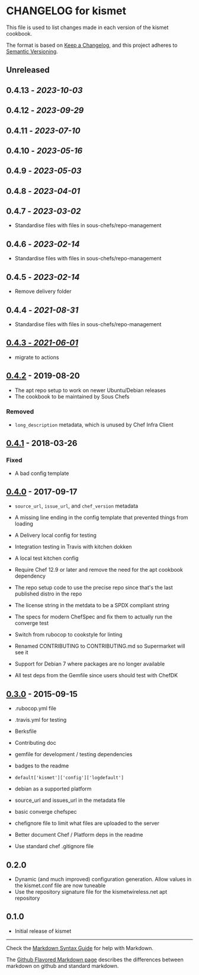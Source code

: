 # CHANGELOG for kismet

This file is used to list changes made in each version of the kismet cookbook.

The format is based on [Keep a Changelog](https://keepachangelog.com/en/1.0.0/),
and this project adheres to [Semantic Versioning](https://semver.org/spec/v2.0.0.html).

## Unreleased

## 0.4.13 - *2023-10-03*

## 0.4.12 - *2023-09-29*

## 0.4.11 - *2023-07-10*

## 0.4.10 - *2023-05-16*

## 0.4.9 - *2023-05-03*

## 0.4.8 - *2023-04-01*

## 0.4.7 - *2023-03-02*

- Standardise files with files in sous-chefs/repo-management

## 0.4.6 - *2023-02-14*

- Standardise files with files in sous-chefs/repo-management

## 0.4.5 - *2023-02-14*

- Remove delivery folder

## 0.4.4 - *2021-08-31*

- Standardise files with files in sous-chefs/repo-management

## [0.4.3 - *2021-06-01*]

- migrate to actions

## [0.4.2] - 2019-08-20

- The apt repo setup to work on newer Ubuntu/Debian releases
- The cookbook to be maintained by Sous Chefs

### Removed

- `long_description` metadata, which is unused by Chef Infra Client

## [0.4.1] - 2018-03-26

### Fixed

- A bad config template

## [0.4.0] - 2017-09-17

- `source_url`, `issue_url`, and `chef_version` metadata
- A missing line ending in the config template that prevented things from loading
- A Delivery local config for testing
- Integration testing in Travis with kitchen dokken
- A local test kitchen config

- Require Chef 12.9 or later and remove the need for the apt cookbook dependency
- The repo setup code to use the precise repo since that's the last published distro in the repo
- The license string in the metdata to be a SPDX compliant string
- The specs for modern ChefSpec and fix them to actually run the converge test
- Switch from rubocop to cookstyle for linting
- Renamed CONTRIBUTING to CONTRIBUTING.md so Supermarket will see it
- Support for Debian 7 where packages are no longer available
- All test deps from the Gemfile since users should test with ChefDK

## [0.3.0] - 2015-09-15

- .rubocop.yml file
- .travis.yml for testing
- Berksfile
- Contributing doc
- gemfile for development / testing dependencies
- badges to the readme
- `default['kismet']['config']['logdefault']`
- debian as a supported platform
- source_url and issues_url in the metadata file
- basic converge chefspec
- chefignore file to limit what files are uploaded to the server

- Better document Chef / Platform deps in the readme
- Use standard chef .gitignore file

## 0.2.0

- Dynamic (and much improved) configuration generation. Allow values in the kismet.conf file are now tuneable
- Use the repository signature file for the kismetwireless.net apt repository

## 0.1.0

- Initial release of kismet

--------------------------------------------------------------------------------

Check the [Markdown Syntax Guide](http://daringfireball.net/projects/markdown/syntax) for help with Markdown.

The [Github Flavored Markdown page](http://github.github.com/github-flavored-markdown/) describes the differences between markdown on github and standard markdown.

[0.4.3 - *2021-06-01*]: https://github.com/sous-chefs/kismet/compare/v0.4.2...HEAD
[0.4.2]: https://github.com/sous-chefs/kismet/compare/v0.4.1...v0.4.2
[0.4.1]: https://github.com/sous-chefs/kismet/compare/v0.4.0...v0.4.1
[0.4.0]: https://github.com/sous-chefs/kismet/compare/0.3.0...v0.4.0
[0.3.0]: https://github.com/sous-chefs/kismet/releases/tag/0.3.0
